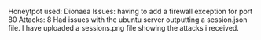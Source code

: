  Honeytpot used: Dionaea
 Issues: having to add a firewall exception for port 80
 Attacks: 8
 Had issues with the ubuntu server outputting a session.json file. I have uploaded a sessions.png file showing the attacks i received.

